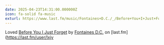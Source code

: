 ```yaml
---
date: 2025-04-23T14:31:00.000000Z
icon: fa-solid fa-music
exturl: https://www.last.fm/music/Fontaines+D.C./_/Before+You+I+Just+Forget
---
```


Loved [Before You I Just Forget](https://www.last.fm/music/Fontaines+D.C./_/Before+You+I+Just+Forget) by [Fontaines D.C.](https://www.last.fm/music/Fontaines+D.C.) on [last.fm](https://last.fm/user/lxjv